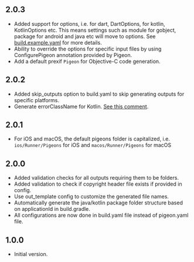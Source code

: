 ## 2.0.3

- Added support for options, i.e. for dart, DartOptions, for kotlin, KotlinOptions etc. This means settings such as module for gobject, package for android and java etc will move to options. See [build.example.yaml](example/build.example.yaml) for more details.
- Ability to override the options for specific input files by using ConfigurePigeon annotation provided by Pigeon.
- Add a default prexif `Pigeon` for Objective-C code generation.

## 2.0.2

- Added skip_outputs option to build.yaml to skip generating outputs for specific platforms.
- Generate errorClassName for Kotlin. [See this comment](https://github.com/flutter/flutter/issues/142099#issuecomment-1908091384).

## 2.0.1

- For iOS and macOS, the default pigeons folder is capitalized, i.e. `ios/Runner/Pigeons` for iOS and `macos/Runner/Pigeons` for macOS

## 2.0.0

- Added validation checks for all outputs requiring them to be folders.
- Added validation to check if copyright header file exists if provided in config.
- Use out_template config to customize the generated file names.
- Automatically generate the java/kotlin package folder structure based on applicationId in build.gradle.
- All configurations are now done in build.yaml file instead of pigeon.yaml file.

## 1.0.0

- Initial version.
